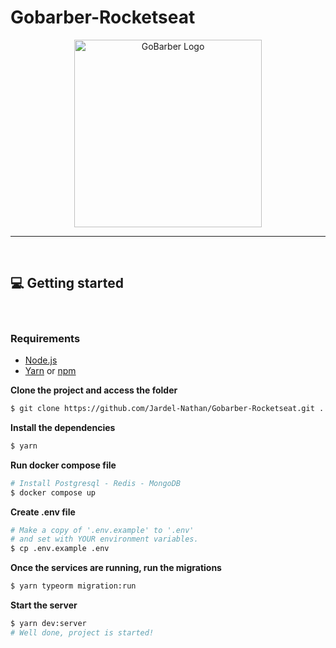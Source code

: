 # Gobarber-Rocketseat

<div align="center" >
<img align="center" src="https://gobarberjardev.s3.amazonaws.com/logo-gobarber.svg" alt="GoBarber Logo" width="300" />

  
</div>

<hr/>
<br/>


## 💻 Getting started

<br>

### Requirements
- [Node.js](https://nodejs.org/en/)
- [Yarn](https://classic.yarnpkg.com/) or [npm](https://www.npmjs.com/)

**Clone the project and access the folder**

```bash
$ git clone https://github.com/Jardel-Nathan/Gobarber-Rocketseat.git . && cd backend
```

**Install the dependencies**
```bash
$ yarn
```

**Run docker compose file**
```bash
# Install Postgresql - Redis - MongoDB
$ docker compose up
```

**Create .env file**
```bash
# Make a copy of '.env.example' to '.env'
# and set with YOUR environment variables.
$ cp .env.example .env
```

**Once the services are running, run the migrations**
```bash
$ yarn typeorm migration:run
```

**Start the server**
```bash
$ yarn dev:server
# Well done, project is started!
```